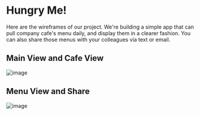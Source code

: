 Hungry Me!
==========
Here are the wireframes of our project.
We're building a simple app that can pull company cafe's menu daily, and display them in a clearer fashion. You can also share those menus with your colleagues via text or email.


Main View and Cafe View
-----------------------
![image](https://raw.github.com/susutou/yahoo-ios-project/master/wireframes/view_1.png)

Menu View and Share
-------------------
![image](https://raw.github.com/susutou/yahoo-ios-project/master/wireframes/view_2.png)